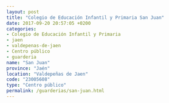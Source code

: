 ```yaml
---
layout: post
title: "Colegio de Educación Infantil y Primaria San Juan"
date: 2017-09-20 20:57:05 +0200
categories:
- Colegio de Educación Infantil y Primaria
- jaen
- valdepenas-de-jaen
- Centro público
- guarderia
name: "San Juan"
province: "Jaén"
location: "Valdepeñas de Jaen"
code: "23005608"
type: "Centro público"
permalink: /guarderias/san-juan.html
---
```

